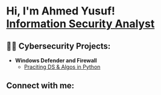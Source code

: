 <h1>Hi, I'm Ahmed Yusuf! <br/><a href="https://github.com/ahmhagi">Information Security Analyst</a>

<h2>👨‍💻 Cybersecurity Projects:</h2>

- <b>Windows Defender and Firewall</b>
  - [Praciting DS & Algos in Python](https://github.com/joshmadakor1/Algorithms-Practice)

<h2> Connect with me:</h2>

<!--
**ahmhag/ahmhagi** is a ✨ _special_ ✨ repository because its `README.md` (this file) appears on your GitHub profile.


-->

